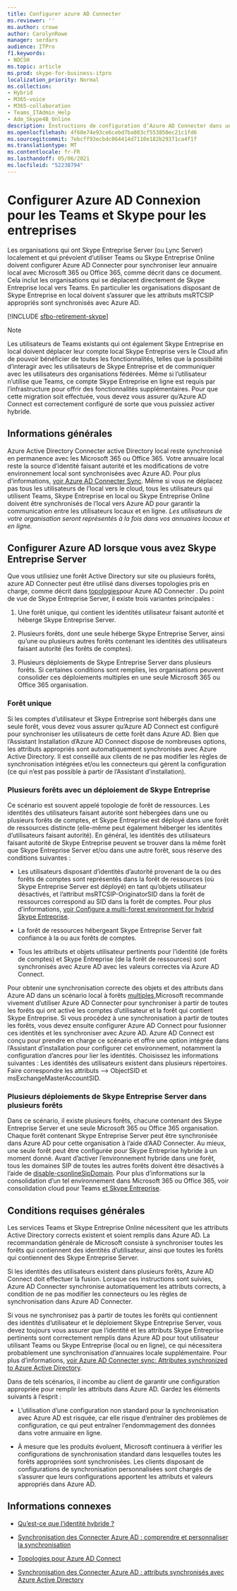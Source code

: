 ```yaml
---
title: Configurer azure AD Connecter
ms.reviewer: ''
ms.author: crowe
author: CarolynRowe
manager: serdars
audience: ITPro
f1.keywords:
- NOCSH
ms.topic: article
ms.prod: skype-for-business-itpro
localization_priority: Normal
ms.collection:
- Hybrid
- M365-voice
- M365-collaboration
- Teams_ITAdmin_Help
- Adm_Skype4B_Online
description: Instructions de configuration d’Azure AD Connecter dans un environnement hybride.
ms.openlocfilehash: 4f60e74e93ce6cebd7ba083cf553850ec21c1fd6
ms.sourcegitcommit: 7ebcff93ecbdc064414d7110e182b29371ca4f1f
ms.translationtype: MT
ms.contentlocale: fr-FR
ms.lasthandoff: 05/06/2021
ms.locfileid: "52238794"
---
```

# <a name="configure-azure-ad-connect-for-teams-and-skype-for-business"></a> Configurer Azure AD Connexion pour les Teams et Skype pour les entreprises 
 
Les organisations qui ont Skype Entreprise Server (ou Lync Server) localement et qui prévoient d’utiliser Teams ou Skype Entreprise Online doivent configurer Azure AD Connecter pour synchroniser leur annuaire local avec Microsoft 365 ou Office 365, comme décrit dans ce document.  Cela inclut les organisations qui se déplacent directement de Skype Entreprise local vers Teams. En particulier les organisations disposant de Skype Entreprise en local doivent s’assurer que les attributs msRTCSIP appropriés sont synchronisés avec Azure AD.

[!INCLUDE [sfbo-retirement-skype](../../Hub/includes/sfbo-retirement.md)]

> [!NOTE]
> Les utilisateurs de Teams existants qui ont également Skype Entreprise en local doivent déplacer leur compte local Skype Entreprise vers le Cloud afin de pouvoir bénéficier de toutes les fonctionnalités, telles que la possibilité d’interagir avec les utilisateurs de Skype Entreprise et de communiquer avec les utilisateurs des organisations fédérées. Même si l’utilisateur n’utilise que Teams, ce compte Skype Entreprise en ligne est requis par l’infrastructure pour offrir des fonctionnalités supplémentaires.  Pour que cette migration soit effectuée, vous devez vous assurer qu’Azure AD Connect est correctement configuré de sorte que vous puissiez activer hybride.
 

## <a name="background-information"></a>Informations générales

Azure Active Directory Connecter active Directory local reste synchronisé en permanence avec les Microsoft 365 ou Office 365.  Votre annuaire local reste la source d’identité faisant autorité et les modifications de votre environnement local sont synchronisées avec Azure AD. Pour plus d’informations, [voir Azure AD Connecter Sync](/azure/active-directory/hybrid/how-to-connect-sync-whatis).  Même si vous ne déplacez pas tous les utilisateurs de l’local vers le cloud, tous les utilisateurs qui utilisent Teams, Skype Entreprise en local ou Skype Entreprise Online doivent être synchronisés de l’local vers Azure AD pour garantir la communication entre les utilisateurs locaux et en ligne. *Les utilisateurs de votre organisation seront représentés à la fois dans vos annuaires locaux et en ligne.*


## <a name="configuring-azure-ad-when-you-have-skype-for-business-server"></a>Configurer Azure AD lorsque vous avez Skype Entreprise Server 

Que vous utilisiez une forêt Active Directory sur site ou plusieurs forêts, azure AD Connecter peut être utilisé dans diverses topologies pris en charge, comme décrit dans [topologies](/azure/active-directory/hybrid/plan-connect-topologies)pour Azure AD Connecter .  Du point de vue de Skype Entreprise Server, il existe trois variantes principales : 

1. Une forêt unique, qui contient les identités utilisateur faisant autorité et héberge Skype Entreprise Server. 

2. Plusieurs forêts, dont une seule héberge Skype Entreprise Server, ainsi qu’une ou plusieurs autres forêts contenant les identités des utilisateurs faisant autorité (les forêts de comptes). 

3. Plusieurs déploiements de Skype Entreprise Server dans plusieurs forêts. Si certaines conditions sont remplies, les organisations peuvent consolider ces déploiements multiples en une seule Microsoft 365 ou Office 365 organisation.

### <a name="single-forest"></a>Forêt unique 

Si les comptes d’utilisateur et Skype Entreprise sont hébergés dans une seule forêt, vous devez vous assurer qu’Azure AD Connect est configuré pour synchroniser les utilisateurs de cette forêt dans Azure AD.  Bien que l’Assistant Installation d’Azure AD Connect dispose de nombreuses options, les attributs appropriés sont automatiquement synchronisés avec Azure Active Directory. Il est conseillé aux clients de ne pas modifier les règles de synchronisation intégrées et/ou les connecteurs qui gèrent la configuration (ce qui n’est pas possible à partir de l’Assistant d’installation).  

### <a name="multiple-forests-with-one-skype-for-business-deployment"></a>Plusieurs forêts avec un déploiement de Skype Entreprise 

Ce scénario est souvent appelé topologie de forêt de ressources. Les identités des utilisateurs faisant autorité sont hébergées dans une ou plusieurs forêts de comptes, et Skype Entreprise est déployé dans une forêt de ressources distincte (elle-même peut également héberger les identités d’utilisateurs faisant autorité). En général, les identités des utilisateurs faisant autorité de Skype Entreprise peuvent se trouver dans la même forêt que Skype Entreprise Server et/ou dans une autre forêt, sous réserve des conditions suivantes : 

- Les utilisateurs disposant d’identités d’autorité provenant de la ou des forêts de comptes sont représentés dans la forêt de ressources (où Skype Entreprise Server est déployé) en tant qu’objets utilisateur désactivés, et l’attribut msRTCSIP-OriginatorSID dans la forêt de ressources correspond au SID dans la forêt de comptes. Pour plus d’informations, [voir Configure a multi-forest environment for hybrid Skype Entreprise](configure-a-multi-forest-environment-for-hybrid.md).

- La forêt de ressources hébergeant Skype Entreprise Server fait confiance à la ou aux forêts de comptes.  

- Tous les attributs et objets utilisateur pertinents pour l’identité (de forêts de comptes) et Skype Entreprise (de la forêt de ressources) sont synchronisés avec Azure AD avec les valeurs correctes via Azure AD Connect.  

 Pour obtenir une synchronisation correcte des objets et des attributs dans Azure AD dans un scénario local à forêts [multiples,](configure-a-multi-forest-environment-for-hybrid.md)Microsoft recommande vivement d’utiliser Azure AD Connecter pour synchroniser à partir de toutes les forêts qui ont activé les comptes d’utilisateur et la forêt qui contient Skype Entreprise.  Si vous procédez à une synchronisation à partir de toutes les forêts, vous devez ensuite configurer Azure AD Connect pour fusionner ces identités et les synchroniser avec Azure AD. Azure AD Connect est conçu pour prendre en charge ce scénario et offre une option intégrée dans l’Assistant d’installation pour configurer cet environnement, notamment la configuration d’ancres pour lier les identités.  Choisissez les informations suivantes : Les identités des utilisateurs existent dans plusieurs répertoires. Faire correspondre les attributs --> ObjectSID et msExchangeMasterAccountSID.


### <a name="multiple-skype-for-business-server-deployments-in-multiple-forests"></a>Plusieurs déploiements de Skype Entreprise Server dans plusieurs forêts 

Dans ce scénario, il existe plusieurs forêts, chacune contenant des Skype Entreprise Server et une seule Microsoft 365 ou Office 365 organisation.  Chaque forêt contenant Skype Entreprise Server peut être synchronisée dans Azure AD pour cette organisation à l’aide d’AAD Connecter. Au mieux, une seule forêt peut être configurée pour Skype Entreprise hybride à un moment donné. Avant d’activer l’environnement hybride dans une forêt, tous les domaines SIP de toutes les autres forêts doivent être désactivés à l’aide de [disable-csonlineSipDomain](/powershell/module/skype/disable-csonlinesipdomain). Pour plus d’informations sur la consolidation d’un tel environnement dans Microsoft 365 ou Office 365, voir consolidation cloud pour Teams [et Skype Entreprise](cloud-consolidation.md).

## <a name="general-requirements"></a>Conditions requises générales 

Les services Teams et Skype Entreprise Online nécessitent que les attributs Active Directory corrects existent et soient remplis dans Azure AD.  La recommandation générale de Microsoft consiste à synchroniser toutes les forêts qui contiennent des identités d’utilisateur, ainsi que toutes les forêts qui contiennent des Skype Entreprise Server.

 Si les identités des utilisateurs existent dans plusieurs forêts, Azure AD Connect doit effectuer la fusion. Lorsque ces instructions sont suivies, Azure AD Connecter synchronise automatiquement les attributs corrects, à condition de ne pas modifier les connecteurs ou les règles de synchronisation dans Azure AD Connecter. 
  
Si vous ne synchronisez pas à partir de toutes les forêts qui contiennent des identités d’utilisateur et le déploiement Skype Entreprise Server, vous devez toujours vous assurer que l’identité et les attributs Skype Entreprise pertinents sont correctement remplis dans Azure AD pour tout utilisateur utilisant Teams ou Skype Entreprise (local ou en ligne), ce qui nécessitera probablement une synchronisation d’annuaires locale supplémentaire. Pour plus d’informations, [voir Azure AD Connecter sync: Attributes synchronized to Azure Active Directory](/azure/active-directory/hybrid/reference-connect-sync-attributes-synchronized).

Dans de tels scénarios, il incombe au client de garantir une configuration appropriée pour remplir les attributs dans Azure AD. Gardez les éléments suivants à l’esprit : 

- L’utilisation d’une configuration non standard pour la synchronisation avec Azure AD est risquée, car elle risque d’entraîner des problèmes de configuration, ce qui peut entraîner l’endommagement des données dans votre annuaire en ligne.

- À mesure que les produits évoluent, Microsoft continuera à vérifier les configurations de synchronisation standard dans lesquelles toutes les forêts appropriées sont synchronisées. Les clients disposant de configurations de synchronisation personnalisées sont chargés de s’assurer que leurs configurations apportent les attributs et valeurs appropriés dans Azure AD. 

## <a name="related-information"></a>Informations connexes

- [Qu’est-ce que l’identité hybride ?](/azure/active-directory/hybrid/whatis-hybrid-identity)

- [Synchronisation des Connecter Azure AD : comprendre et personnaliser la synchronisation](/azure/active-directory/hybrid/how-to-connect-sync-whatis)

- [Topologies pour Azure AD Connect](/azure/active-directory/hybrid/plan-connect-topologies)

- [Synchronisation des Connecter Azure AD : attributs synchronisés avec Azure Active Directory](/azure/active-directory/hybrid/reference-connect-sync-attributes-synchronized)